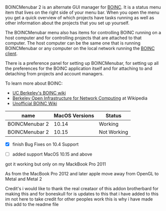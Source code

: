 BOINCMenubar 2 is an alternate GUI manager for [BOINC](http://boinc.berkeley.edu/ "Berkeley Open Infrastructure for Network Computing"). It is a status menu item that lives on the right side of your menu bar. When you open the menu you get a quick overview of which projects have tasks running as well as other information about the projects that you set up yourself.

The BOINCMenubar menu also has items for controlling BOINC running on a host computer and for controlling projects that are attached to that computer. The host computer can be the same one that is running BOINCMenubar or any computer on the local network running the [BOINC client](http://boinc.berkeley.edu/download.php "Download BOINC client software").

There is a preference panel for setting up BOINCMenubar, for setting up all the preferences for the BOINC application itself and for attaching to and detaching from projects and account managers.

To learn more about BOINC:

* [UC Berkeley's BOINC wiki](http://boinc.berkeley.edu/wiki/Main_Page "BOINC wiki at UC Berkeley")
* [Berkeley Open Infrastructure for Network Computing](http://en.wikipedia.org/wiki/Berkeley_Open_Infrastructure_for_Network_Computing "Berkeley Open Infrastructure for Network Computing at Wikipedia") at Wikipedia
* [Unofficial BOINC Wiki](http://www.boinc-wiki.info/ "Unofficial BOINC Wiki")


| name| MacOS Versions | Status | 
|---------|----------|----------|
| BOINCMenubar 2 | 10.14 | Working | 
| BOINCMenubar 2 | 10.15 | Not Working | 


- [x] finish Bug Fixes on 10.4 Support
- [ ] added support MacOS 10.15 and above


got it working but only on my MackBook Pro 2011 

As from the MacBook Pro 2012 and later apple move away from OpenGL to Metal and Metal 2 


Credit's
i would like to thank the real creataor of this addon brotherbard for making this and for boneskull for is updates to this that i have added to this im not here to take credit for other peoples work this is why i have made this add to the readme file
